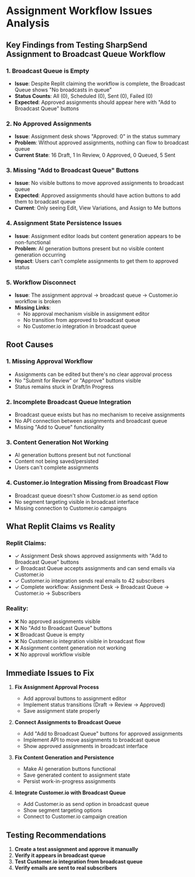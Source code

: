 # Assignment Workflow Issues Analysis

## Key Findings from Testing SharpSend Assignment to Broadcast Queue Workflow

### 1. **Broadcast Queue is Empty**
- **Issue**: Despite Replit claiming the workflow is complete, the Broadcast Queue shows "No broadcasts in queue"
- **Status Counts**: All (0), Scheduled (0), Sent (0), Failed (0)
- **Expected**: Approved assignments should appear here with "Add to Broadcast Queue" buttons

### 2. **No Approved Assignments**
- **Issue**: Assignment desk shows "Approved: 0" in the status summary
- **Problem**: Without approved assignments, nothing can flow to broadcast queue
- **Current State**: 16 Draft, 1 In Review, 0 Approved, 0 Queued, 5 Sent

### 3. **Missing "Add to Broadcast Queue" Buttons**
- **Issue**: No visible buttons to move approved assignments to broadcast queue
- **Expected**: Approved assignments should have action buttons to add them to broadcast queue
- **Current**: Only seeing Edit, View Variations, and Assign to Me buttons

### 4. **Assignment State Persistence Issues**
- **Issue**: Assignment editor loads but content generation appears to be non-functional
- **Problem**: AI generation buttons present but no visible content generation occurring
- **Impact**: Users can't complete assignments to get them to approved status

### 5. **Workflow Disconnect**
- **Issue**: The assignment approval → broadcast queue → Customer.io workflow is broken
- **Missing Links**:
  - No approval mechanism visible in assignment editor
  - No transition from approved to broadcast queue
  - No Customer.io integration in broadcast queue

## Root Causes

### 1. **Missing Approval Workflow**
- Assignments can be edited but there's no clear approval process
- No "Submit for Review" or "Approve" buttons visible
- Status remains stuck in Draft/In Progress

### 2. **Incomplete Broadcast Queue Integration**
- Broadcast queue exists but has no mechanism to receive assignments
- No API connection between assignments and broadcast queue
- Missing "Add to Queue" functionality

### 3. **Content Generation Not Working**
- AI generation buttons present but not functional
- Content not being saved/persisted
- Users can't complete assignments

### 4. **Customer.io Integration Missing from Broadcast Flow**
- Broadcast queue doesn't show Customer.io as send option
- No segment targeting visible in broadcast interface
- Missing connection to Customer.io campaigns

## What Replit Claims vs Reality

### **Replit Claims**:
- ✓ Assignment Desk shows approved assignments with "Add to Broadcast Queue" buttons
- ✓ Broadcast Queue accepts assignments and can send emails via Customer.io
- ✓ Customer.io integration sends real emails to 42 subscribers
- ✓ Complete workflow: Assignment Desk → Broadcast Queue → Customer.io → Subscribers

### **Reality**:
- ❌ No approved assignments visible
- ❌ No "Add to Broadcast Queue" buttons
- ❌ Broadcast Queue is empty
- ❌ No Customer.io integration visible in broadcast flow
- ❌ Assignment content generation not working
- ❌ No approval workflow visible

## Immediate Issues to Fix

1. **Fix Assignment Approval Process**
   - Add approval buttons to assignment editor
   - Implement status transitions (Draft → Review → Approved)
   - Save assignment state properly

2. **Connect Assignments to Broadcast Queue**
   - Add "Add to Broadcast Queue" buttons for approved assignments
   - Implement API to move assignments to broadcast queue
   - Show approved assignments in broadcast interface

3. **Fix Content Generation and Persistence**
   - Make AI generation buttons functional
   - Save generated content to assignment state
   - Persist work-in-progress assignments

4. **Integrate Customer.io with Broadcast Queue**
   - Add Customer.io as send option in broadcast queue
   - Show segment targeting options
   - Connect to Customer.io campaign creation

## Testing Recommendations

1. **Create a test assignment and approve it manually**
2. **Verify it appears in broadcast queue**
3. **Test Customer.io integration from broadcast queue**
4. **Verify emails are sent to real subscribers**

